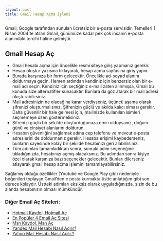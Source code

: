 ```yaml
---
layout: post
title: Gmail Hesap Açma İşlemi
---
```


Gmail, Google tarafından sunulan ücretsiz bir e-posta servisidir. Temelleri 1 Nisan 2004’te atılan Gmail, günümüze kadar pek çok insanın e-posta alanındaki tercihi haline gelmiştir.

<h2>Gmail Hesap Aç</h2>
<ul>
<li>Gmail hesabı açma için öncelikle resmi siteye giriş yapmanız gerekir.</li>
<li>Hesap oluştur yazısına tıklayarak, hesap açma sayfasına giriş yapın.</li>
<li>Burada karşınıza bir form gelecektir. Öncelikle ad-soyad alanını doldurmaya geçin. Hemen ardından kendiniz için benzersiz olan bir e-mail adı seçin. Kendiniz için seçtiğiniz e-mail zaten alınmışsa, Gmail bu konuda size alternatifler sunacaktır. Bunlara da göz atarak bir mail adresi oluşturabilirsiniz.</li> 
<li>Mail adresinizin ne olacağına karar verdiyseniz, üçüncü aşama olarak şifrenizi oluşturmalısınız. Şifrenizin güçlü ve akılda kalıcı olması gerekir. Daha güvenilir bir hale gelmesi için, mailinizde kullanılan isimleri seçmemeye özen göstermelisiniz. </li>
<li>Şifrenizi güçlü bir şekilde oluşturduğunuza emin olduysanız, doğum günü ve cinsiyet alanlarını doldurun. </li>
<li>Hesabın güvenliğini sağlamak adına cep telefonu ve mevcut e-posta adreslerini de doldurmanız gerekir. Hesaba erişimi kaybederseniz, bunların sayesinde kolay bir şekilde hesabınızı geri alabilirsiniz. </li>
<li>Tüm adımları tamamladıktan sonra, sonraki adım seçeneğine tıkladığınızda, hesabınızı açmış olacaksınız. Bu adımdan sonra kişiye özel olarak karşınıza bazı seçenekler gelecektir.  Bunları dilerseniz atlayarak gmail hesap açma işlemini tamamlayabilirsiniz.</li>
</ul>

Sağlamış olduğu özellikler (Youtube ve Google Play gibi) nedeniyle beğenileri toplayan Gmail’den e posta kurmakta üstte anlattığım gibi son derece kolaydır. Üstteki adımları eksiksiz olarak uyguladığınızda, sizin de bu alanda hesabınızın olması mümkündür.

<h3>Diğer Email Aç Siteleri:</h3>
<ul>
<li><a href="http://mailhesabiac.xyz/hotmail-kaydol-hotmail-ac/">Hotmail Kaydol, Hotmail Aç</a></li>
<li><a href="http://mailhesabiac.xyz/email-ac/">En Popüler 4 Email Aç Sitesi</a></li>
<li><a href="http://mailhesabiac.xyz/msn-kaydol-msn-ac/">Msn Kaydol, Msn Aç</a></li>
<li><a href="http://mailhesabiac.xyz/yandex-mail-hesabi-nasil-acilir/">Yandex Mail Hesabı Nasıl Açılır?</a></li>
<li><a href="http://mailhesabiac.xyz/yahoo-mail-hesabi-nasil-acilir/">Yahoo Mail Hesabı Nasıl Açılır?</a></li>
</ul>
